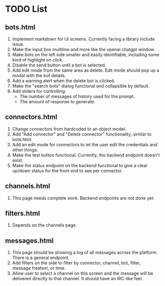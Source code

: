 # TODO List

## bots.html

1. Implement markdown for UI screens. Currently facing a library include issue.
2. Make the input box multiline and more like the openai chatgpt window.
3. Make bots on the left side smaller and easily identifiable, including some kind of highlight on click.
4. Disable the send button until a bot is selected.
5. Add edit mode from the same area as delete. Edit mode should pop up a modal with the bot details.
6. Add a warning alert when the delete bot is clicked.
7. Make the "search bots" dialog functional and collapsible by default.
8. Add sliders for controlling:
   - The number of messages of history used for the prompt.
   - The amount of response to generate.

## connectors.html

1. Change connectors from hardcoded to an object model.
2. Add "Add connector" and "Delete connector" functionality, similar to bots.html.
3. Add an edit mode for connectors to let the user edit the credentials and other things.
4. Make the test button functional. Currently, the backend endpoint doesn't exist.
5. Make the status endpoint on the backend functional to give a clear up/down status for the front end to see per connector.

## channels.html

1. This page needs complete work. Backend endpoints are not done yet.

## filters.html

1. Depends on the channels page.

## messages.html

1. This page should be showing a log of all messages across the platform. There is a general endpoint.
2. Add filters on the side to filter by connector, channel, bot, filter, message freetext, or time.
3. Allow user to select a channel on this screen and the message will be delivered directly to that channel. It should have an IRC-like feel.

